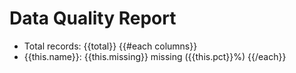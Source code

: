 # Data Quality Report

- Total records: {{total}}
{{#each columns}}
- {{this.name}}: {{this.missing}} missing ({{this.pct}}%)
{{/each}}
